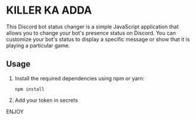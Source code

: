 # KILLER KA ADDA

This Discord bot status changer is a simple JavaScript application that allows you to change your bot's presence status on Discord. You can customize your bot's status to display a specific message or show that it is playing a particular game.

## Usage

1. Install the required dependencies using npm or yarn:

   ```shell
   npm install
   ```
2. Add your token in secrets

ENJOY

